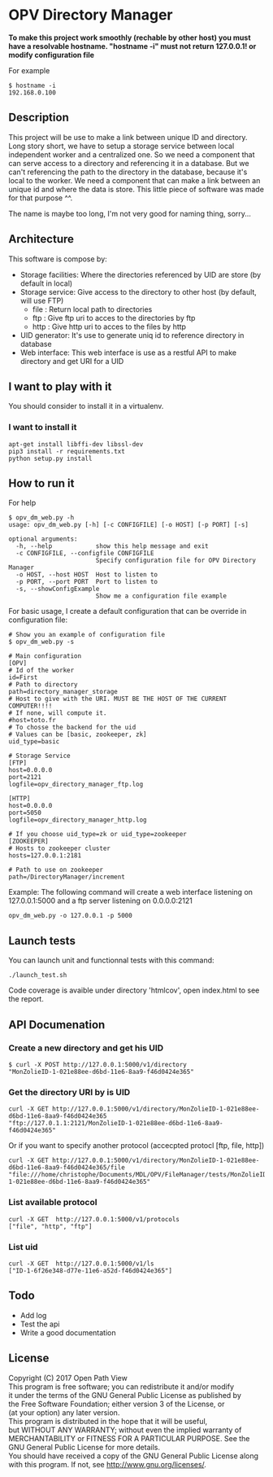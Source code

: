 # OPV Directory Manager


**To make this project work smoothly (rechable by other host) you must have a resolvable hostname. "hostname -i" must not return 127.0.0.1! or modify configuration file**

For example

```
$ hostname -i
192.168.0.100
```

## Description

This project will be use to make a link between unique ID and directory. Long story short, we have to setup a storage service between local independent worker and a centralized one. So we need a component that can serve access to a directory and referencing it in a database. But we can't referencing the path to the directory in the database, because it's local to the worker. We need a component that can make a link between an unique id and where the data is store. This little piece of software was made for that purpose ^^.

The name is maybe too long, I'm not very good for naming thing, sorry...

## Architecture

This software is compose by:

* Storage facilities: Where the directories referenced by UID are store (by default in local)
* Storage service: Give access to the directory to other host (by default, will use FTP)
    * file : Return local path to directories
    * ftp : Give ftp uri to acces to the directories by ftp
    * http : Give http uri to acces to the files by http
* UID generator: It's use to generate uniq id to reference directory in database
* Web interface: This web interface is use as a restful API to make directory and get URI for a UID

## I want to play with it

You should consider to install it in a virtualenv.

### I want to install it

```
apt-get install libffi-dev libssl-dev
pip3 install -r requirements.txt
python setup.py install
```

## How to run it

For help
```
$ opv_dm_web.py -h
usage: opv_dm_web.py [-h] [-c CONFIGFILE] [-o HOST] [-p PORT] [-s]

optional arguments:
  -h, --help            show this help message and exit
  -c CONFIGFILE, --configfile CONFIGFILE
                        Specify configuration file for OPV Directory Manager
  -o HOST, --host HOST  Host to listen to
  -p PORT, --port PORT  Port to listen to
  -s, --showConfigExample
                        Show me a configuration file example
```

For basic usage, I create a default configuration that can be override in configuration file:

```
# Show you an example of configuration file
$ opv_dm_web.py -s

# Main configuration
[OPV]
# Id of the worker
id=First
# Path to directory
path=directory_manager_storage
# Host to give with the URI. MUST BE THE HOST OF THE CURRENT COMPUTER!!!!
# If none, will compute it.
#host=toto.fr
# To chosse the backend for the uid
# Values can be [basic, zookeeper, zk]
uid_type=basic

# Storage Service
[FTP]
host=0.0.0.0
port=2121
logfile=opv_directory_manager_ftp.log

[HTTP]
host=0.0.0.0
port=5050
logfile=opv_directory_manager_http.log

# If you choose uid_type=zk or uid_type=zookeeper
[ZOOKEEPER]
# Hosts to zookeeper cluster
hosts=127.0.0.1:2181

# Path to use on zookeeper
path=/DirectoryManager/increment
```

Example: The following command will create a web interface listening on 127.0.0.1:5000 and a ftp server listening on 0.0.0.0:2121

```
opv_dm_web.py -o 127.0.0.1 -p 5000
```

## Launch tests

You can launch unit and functionnal tests with this command:

```
./launch_test.sh
```

Code coverage is avaible under directory 'htmlcov', open index.html to see the report.


## API Documenation

### Create a new directory and get his UID

```
$ curl -X POST http://127.0.0.1:5000/v1/directory
"MonZolieID-1-021e88ee-d6bd-11e6-8aa9-f46d0424e365"
```

### Get the directory URI by is UID

```
curl -X GET http://127.0.0.1:5000/v1/directory/MonZolieID-1-021e88ee-d6bd-11e6-8aa9-f46d0424e365
"ftp://127.0.1.1:2121/MonZolieID-1-021e88ee-d6bd-11e6-8aa9-f46d0424e365"
```
Or if you want to specify another protocol (accecpted protocl [ftp, file, http])
```
curl -X GET http://127.0.0.1:5000/v1/directory/MonZolieID-1-021e88ee-d6bd-11e6-8aa9-f46d0424e365/file
"file:///home/christophe/Documents/MDL/OPV/FileManager/tests/MonZolieID-1-021e88ee-d6bd-11e6-8aa9-f46d0424e365"
```

### List available protocol

```
curl -X GET  http://127.0.0.1:5000/v1/protocols
["file", "http", "ftp"]
```

### List uid

```
curl -X GET  http://127.0.0.1:5000/v1/ls
["ID-1-6f26e348-d77e-11e6-a52d-f46d0424e365"]
```

## Todo

* Add log
* Test the api
* Write a good documentation

## License

Copyright (C) 2017 Open Path View <br />
This program is free software; you can redistribute it and/or modify  <br />
it under the terms of the GNU General Public License as published by  <br />
the Free Software Foundation; either version 3 of the License, or  <br />
(at your option) any later version.  <br />
This program is distributed in the hope that it will be useful,  <br />
but WITHOUT ANY WARRANTY; without even the implied warranty of  <br />
MERCHANTABILITY or FITNESS FOR A PARTICULAR PURPOSE. See the  <br />
GNU General Public License for more details.  <br />
You should have received a copy of the GNU General Public License along  <br />
with this program. If not, see <http://www.gnu.org/licenses/>.  <br />
